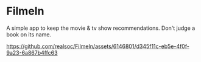 # FilmeIn
A simple app to keep the movie &amp; tv show recommendations. Don't judge a book on its name.


https://github.com/realsoc/FilmeIn/assets/6146801/d345f11c-eb5e-4f0f-9a23-6a867b4ffc63
